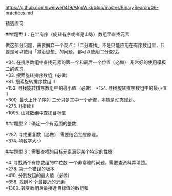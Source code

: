 https://github.com/liweiwei1419/AlgoWiki/blob/master/BinarySearch/06-practices.md

精选练习

###题型 1：在半有序（旋转有序或者是山脉）数组里查找元素

做这部分问题，需要摒弃一个观点：「二分查找」不是只能应用在有序数组里，只要是可以使用「减治思想」的问题，都可以使用二分查找。

*34. 在排序数组中查找元素的第一个和最后一个位置（必做）	非常好的使用模板二的练习。  
*33. 搜索旋转排序数组（必做）  
*81. 搜索旋转排序数组 II	  
*153. 寻找旋转排序数组中的最小值（必做）	
*154. 寻找旋转排序数组中的最小值 II	  
*300. 最长上升子序列	二分只是其中一个步骤，本质是动态规划。  
*275. H指数 II	  
*1095. 山脉数组中查找目标值  

###题型 2：确定一个有范围的整数

*287. 寻找重复数（必做）	需要结合抽屉原理。  
*374. 猜数字大小	  

###题型 3：需要查找的目标元素满足某个特定的性质
 
*4. 寻找两个有序数组的中位数	一个非常难的问题，需要查资料弄清楚。  
*278. 第一个错误的版本	 
*410. 分割数组的最大值（必做）	 
*658. 找到 K 个最接近的元素  
*1300. 转变数组后最接近目标值的数组和  
